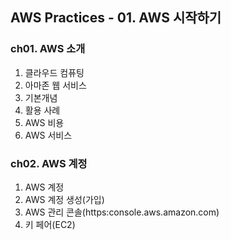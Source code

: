 ## AWS Practices - 01. AWS 시작하기

### ch01. AWS 소개
1.  클라우드 컴퓨팅
2.  아마존 웹 서비스
3.  기본개념
4.  활용 사례
5.  AWS 비용
6.  AWS 서비스  

### ch02. AWS 계정
1.  AWS 계정
2.  AWS 계정 생성(가입)
3.  AWS 관리 콘솔(https:console.aws.amazon.com)
4.  키 페어(EC2)

